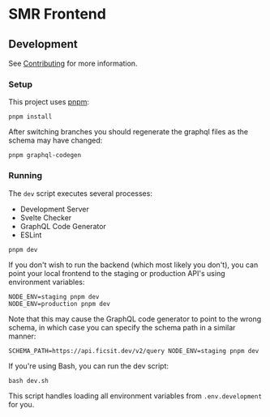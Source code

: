 # SMR Frontend

## Development

See [Contributing](CONTRIBUTING.md) for more information.

### Setup

This project uses [pnpm](https://pnpm.js.org/):

```shell
pnpm install
```

After switching branches you should regenerate the graphql files as the schema may have changed:

```shell
pnpm graphql-codegen
```

### Running

The `dev` script executes several processes:

* Development Server
* Svelte Checker
* GraphQL Code Generator
* ESLint

```shell
pnpm dev
```

If you don't wish to run the backend (which most likely you don't),
you can point your local frontend to the staging or production API's using environment variables:

```shell
NODE_ENV=staging pnpm dev
NODE_ENV=production pnpm dev
```

Note that this may cause the GraphQL code generator to point to the wrong schema,
in which case you can specify the schema path in a similar manner:

```shell
SCHEMA_PATH=https://api.ficsit.dev/v2/query NODE_ENV=staging pnpm dev
```

If you're using Bash, you can run the dev script:

```shell
bash dev.sh
```

This script handles loading all environment variables from `.env.development` for you.
